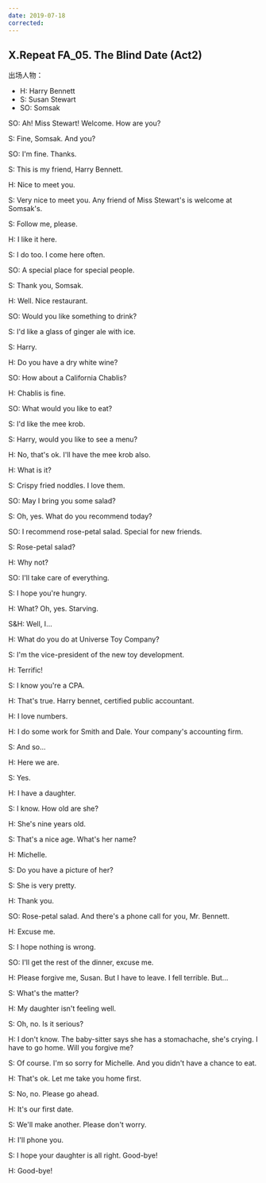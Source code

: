 ```yaml
---
date: 2019-07-18
corrected:
---
```


## X.Repeat FA_05. The Blind Date (Act2)

出场人物：

- H: Harry Bennett
- S: Susan Stewart
- SO: Somsak

SO: Ah! Miss Stewart! Welcome. How are you?

S: Fine, Somsak. And you?

SO: I'm fine. Thanks.

S: This is my friend, Harry Bennett.

H: Nice to meet you.

S: Very nice to meet you. Any friend of Miss Stewart's is welcome at Somsak's.

S: Follow me, please.

H: I like it here.

S: I do too. I come here often.

SO: A special place for special people.

S: Thank you, Somsak.

H: Well. Nice restaurant.

SO: Would you like something to drink?

S: I'd like a glass of ginger ale with ice.

S: Harry.

H: Do you have a dry white wine?

SO: How about a California Chablis?

H: Chablis is fine.

SO: What would you like to eat?

S: I'd like the mee krob.

S: Harry, would you like to see a menu?

H: No, that's ok. I'll have the mee krob also.

H: What is it?

S: Crispy fried noddles. I love them.

SO: May I bring you some salad?

S: Oh, yes. What do you recommend today?

SO: I recommend rose-petal salad. Special for new friends.

S: Rose-petal salad?

H: Why not?

SO: I'll take care of everything.

S: I hope you're hungry.

H: What? Oh, yes. Starving.

S&H: Well, I...

H: What do you do at Universe Toy Company?

S: I'm the vice-president of the new toy development.

H: Terrific!

S: I know you're a CPA.

H: That's true. Harry bennet, certified public accountant.

H: I love numbers.

H: I do some work for Smith and Dale. Your company's accounting firm.

S: And so...

H: Here we are.

S: Yes.

H: I have a daughter.

S: I know. How old are she?

H: She's nine years old.

S: That's a nice age. What's her name?

H: Michelle.

S: Do you have a picture of her?

S: She is very pretty.

H: Thank you.

SO: Rose-petal salad. And there's a phone call for you, Mr. Bennett.

H: Excuse me.

S: I hope nothing is wrong.

SO: I'll get the rest of the dinner, excuse me.

H: Please forgive me, Susan. But I have to leave. I fell terrible. But...

S: What's the matter?

H: My daughter isn't feeling well.

S: Oh, no. Is it serious?

H: I don't know. The baby-sitter says she has a stomachache, she's crying. I have to go home. Will you forgive me?

S: Of course. I'm so sorry for Michelle. And you didn't have a chance to eat.

H: That's ok. Let me take you home first.

S: No, no. Please go ahead.

H: It's our first date.

S: We'll make another. Please don't worry.

H: I'll phone you.

S: I hope your daughter is all right. Good-bye!

H: Good-bye!
